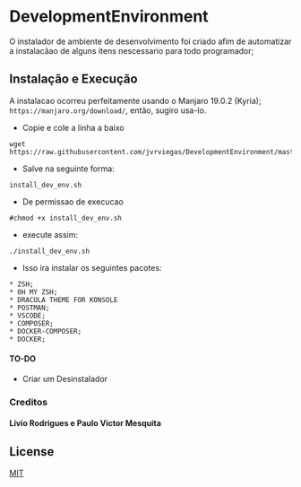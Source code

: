 # DevelopmentEnvironment
O instalador de ambiente de desenvolvimento foi criado afim de automatizar a instalacãao de alguns
itens nescessario para todo programador;

## Instalação e Execução
A instalacao ocorreu perfeitamente usando o Manjaro 19.0.2 (Kyria);
````https://manjaro.org/download/````, então, sugiro usa-lo.



* Copie e cole a linha a baixo 
```
wget https://raw.githubusercontent.com/jvrviegas/DevelopmentEnvironment/master/install_dev_env.sh
```
* Salve na seguinte forma:
````
install_dev_env.sh
````
* De permissao de execucao
````
#chmod +x install_dev_env.sh 
````
* execute assim:
````
./install_dev_env.sh
````

* Isso ira instalar os seguintes pacotes:

````
* ZSH;
* OH MY ZSH;
* DRACULA THEME FOR KONSOLE
* POSTMAN;
* VSCODE;
* COMPOSER;
* DOCKER-COMPOSER;
* DOCKER;
````

#### TO-DO
* Criar um Desinstalador

### Creditos

#### Lívio Rodrigues e Paulo Victor Mesquita

## License

[MIT](https://opensource.org/licenses/MIT)

